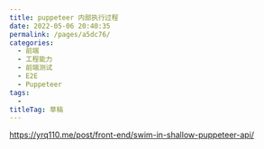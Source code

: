 ```yaml
---
title: puppeteer 内部执行过程
date: 2022-05-06 20:40:35
permalink: /pages/a5dc76/
categories: 
  - 前端
  - 工程能力
  - 前端测试
  - E2E
  - Puppeteer
tags: 
  - 
titleTag: 草稿
---
```

https://yrq110.me/post/front-end/swim-in-shallow-puppeteer-api/